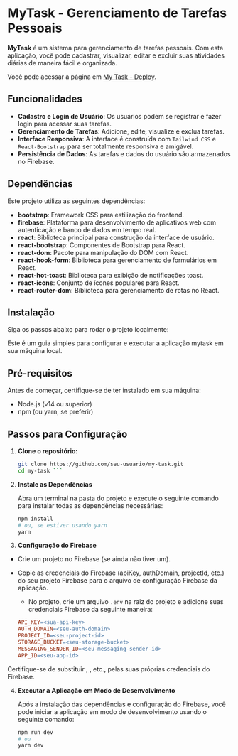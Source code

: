 # MyTask - Gerenciamento de Tarefas Pessoais

**MyTask** é um sistema para gerenciamento de tarefas pessoais. Com esta aplicação, você pode cadastrar, visualizar, editar e excluir suas atividades diárias de maneira fácil e organizada.

Você pode acessar a página em [My Task - Deploy](https://my-task2-2af62.web.app/).

## Funcionalidades

- **Cadastro e Login de Usuário**: Os usuários podem se registrar e fazer login para acessar suas tarefas.
- **Gerenciamento de Tarefas**: Adicione, edite, visualize e exclua tarefas.
- **Interface Responsiva**: A interface é construída com `Tailwind CSS` e `React-Bootstrap` para ser totalmente responsiva e amigável.
- **Persistência de Dados**: As tarefas e dados do usuário são armazenados no Firebase.

## Dependências

Este projeto utiliza as seguintes dependências:

- **bootstrap**: Framework CSS para estilização do frontend.
- **firebase**: Plataforma para desenvolvimento de aplicativos web com autenticação e banco de dados em tempo real.
- **react**: Biblioteca principal para construção da interface de usuário.
- **react-bootstrap**: Componentes de Bootstrap para React.
- **react-dom**: Pacote para manipulação do DOM com React.
- **react-hook-form**: Biblioteca para gerenciamento de formulários em React.
- **react-hot-toast**: Biblioteca para exibição de notificações toast.
- **react-icons**: Conjunto de ícones populares para React.
- **react-router-dom**: Biblioteca para gerenciamento de rotas no React.

## Instalação

Siga os passos abaixo para rodar o projeto localmente:

Este é um guia simples para configurar e executar a aplicação mytask em sua máquina local.

## Pré-requisitos
Antes de começar, certifique-se de ter instalado em sua máquina:

- Node.js (v14 ou superior)
- npm (ou yarn, se preferir)
  
## Passos para Configuração

1. **Clone o repositório:**

   ```bash
   git clone https://github.com/seu-usuario/my-task.git
   cd my-task ```

2. **Instale as Dependências**

   Abra um terminal na pasta do projeto e execute o seguinte comando para instalar todas as dependências necessárias:

   ```bash
   npm install
   # ou, se estiver usando yarn
   yarn

3. **Configuração do Firebase**

- Crie um projeto no Firebase (se ainda não tiver um).

- Copie as credenciais do Firebase (apiKey, authDomain, projectId, etc.) do seu projeto Firebase para o arquivo de configuração Firebase da aplicação.

   - No projeto, crie um arquivo `.env` na raiz do projeto e adicione suas credenciais Firebase da seguinte maneira:

   ```makefile
   API_KEY=<sua-api-key>
   AUTH_DOMAIN=<seu-auth-domain>
   PROJECT_ID=<seu-project-id>
   STORAGE_BUCKET=<seu-storage-bucket>
   MESSAGING_SENDER_ID=<seu-messaging-sender-id>
   APP_ID=<seu-app-id>


Certifique-se de substituir <sua-api-key>, <seu-auth-domain>, etc., pelas suas próprias credenciais do Firebase.

4. **Executar a Aplicação em Modo de Desenvolvimento**

   Após a instalação das dependências e configuração do Firebase, você pode iniciar a aplicação em modo de desenvolvimento usando o seguinte comando:

   ```bash
   npm run dev
   # ou
   yarn dev



